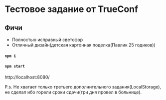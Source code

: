 # Тестовое задание от TrueConf
## Фичи
- Полностью исправный светофор 
- Отличный дизайн(детская картонная поделка(Павлик 25 годиков))
#### `npm i `
#### `npm start`
http://localhost:8080/

P.s. Не хватает только третьего дополнительного задания(LocalStorage), не сделал ибо горели сроки сдачи(три дня провел в больнице).
